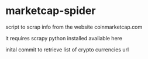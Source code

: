 # marketcap-spider
script to scrap info from the website coinmarketcap.com

it requires scrapy python installed
available here

inital commit to retrieve list of crypto currencies url 
